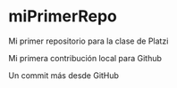 # miPrimerRepo

Mi primer repositorio para la clase de Platzi

Mi primera contribución local para Github

Un commit más desde GitHub
